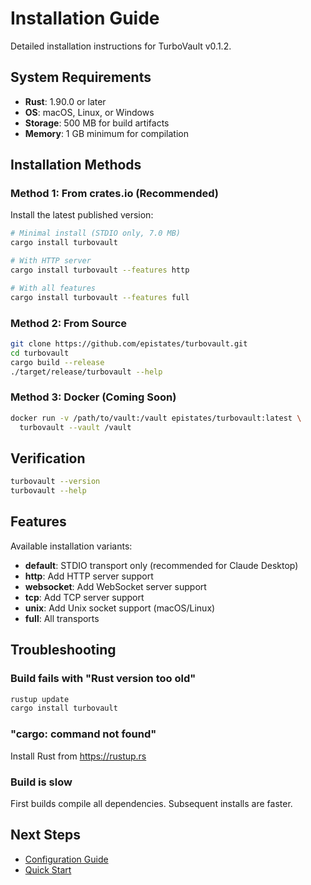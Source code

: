 # Installation Guide

Detailed installation instructions for TurboVault v0.1.2.

## System Requirements

- **Rust**: 1.90.0 or later
- **OS**: macOS, Linux, or Windows
- **Storage**: 500 MB for build artifacts
- **Memory**: 1 GB minimum for compilation

## Installation Methods

### Method 1: From crates.io (Recommended)

Install the latest published version:

```bash
# Minimal install (STDIO only, 7.0 MB)
cargo install turbovault

# With HTTP server
cargo install turbovault --features http

# With all features
cargo install turbovault --features full
```

### Method 2: From Source

```bash
git clone https://github.com/epistates/turbovault.git
cd turbovault
cargo build --release
./target/release/turbovault --help
```

### Method 3: Docker (Coming Soon)

```bash
docker run -v /path/to/vault:/vault epistates/turbovault:latest \
  turbovault --vault /vault
```

## Verification

```bash
turbovault --version
turbovault --help
```

## Features

Available installation variants:

- **default**: STDIO transport only (recommended for Claude Desktop)
- **http**: Add HTTP server support
- **websocket**: Add WebSocket server support
- **tcp**: Add TCP server support
- **unix**: Add Unix socket support (macOS/Linux)
- **full**: All transports

## Troubleshooting

### Build fails with "Rust version too old"
```bash
rustup update
cargo install turbovault
```

### "cargo: command not found"
Install Rust from https://rustup.rs

### Build is slow
First builds compile all dependencies. Subsequent installs are faster.

## Next Steps

- [Configuration Guide](../configuration/index.md)
- [Quick Start](quick-start.md)
